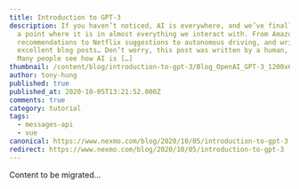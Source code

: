 ```yaml
---
title: Introduction to GPT-3
description: If you haven’t noticed, AI is everywhere, and we’ve finally come to
  a point where it is in almost everything we interact with. From Amazon product
  recommendations to Netflix suggestions to autonomous driving, and writing
  excellent blog posts… Don’t worry, this post was written by a human, for now.
  Many people see how AI is […]
thumbnail: /content/blog/introduction-to-gpt-3/Blog_OpenAI_GPT-3_1200x600.png
author: tony-hung
published: true
published_at: 2020-10-05T13:21:52.000Z
comments: true
category: tutorial
tags:
  - messages-api
  - vue
canonical: https://www.nexmo.com/blog/2020/10/05/introduction-to-gpt-3
redirect: https://www.nexmo.com/blog/2020/10/05/introduction-to-gpt-3
---
```


Content to be migrated...
